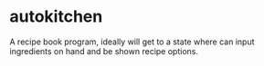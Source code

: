 # autokitchen
A recipe book program, ideally will get to a state where can input ingredients on hand and be shown recipe options.
